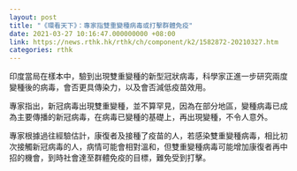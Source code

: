 ```yaml
---
layout: post
title: "《環看天下》：專家指雙重變種病毒或打擊群體免疫"
date: 2021-03-27 10:16:47.000000000 +08:00
link: https://news.rthk.hk/rthk/ch/component/k2/1582872-20210327.htm
categories: rthk
---
```


印度當局在樣本中，驗到出現雙重變種的新型冠狀病毒，科學家正進一步研究兩度變種後的病毒，會否更具傳染力，以及會否減低疫苗效用。

專家指出，新冠病毒出現雙重變種，並不算罕見，因為在部分地區，變種病毒已成為主要傳播的新冠病毒，在病毒已變種的基礎上，再出現變種，不令人意外。

專家根據過往經驗估計，康復者及接種了疫苗的人，若感染雙重變種病毒，相比初次接觸新冠病毒的人，病情可能會相對溫和，但雙重變種病毒可能增加康復者再中招的機會，到時社會達至群體免疫的目標，難免受到打擊。
